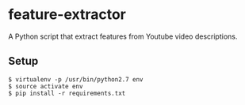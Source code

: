 # feature-extractor
A Python script that extract features from Youtube video descriptions.

## Setup
```
$ virtualenv -p /usr/bin/python2.7 env
$ source activate env
$ pip install -r requirements.txt
```
